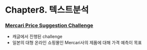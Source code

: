 # Chapter8. 텍스트분석 
### [Mercari Price Suggestion Challenge](https://www.kaggle.com/c/mercari-price-suggestion-challenge/data)
- 캐글에서 진행된 challenge
- 일본의 대형 온라인 쇼핑몰인 Mercari사의 제품에 대해 가격 예측이 목표
